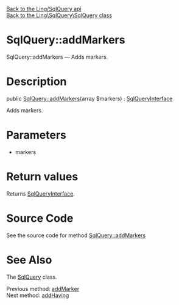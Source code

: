 [Back to the Ling/SqlQuery api](https://github.com/lingtalfi/SqlQuery/blob/master/doc/api/Ling/SqlQuery.md)<br>
[Back to the Ling\SqlQuery\SqlQuery class](https://github.com/lingtalfi/SqlQuery/blob/master/doc/api/Ling/SqlQuery/SqlQuery.md)


SqlQuery::addMarkers
================



SqlQuery::addMarkers — Adds markers.




Description
================


public [SqlQuery::addMarkers](https://github.com/lingtalfi/SqlQuery/blob/master/doc/api/Ling/SqlQuery/SqlQuery/addMarkers.md)(array $markers) : [SqlQueryInterface](https://github.com/lingtalfi/SqlQuery/blob/master/doc/api/Ling/SqlQuery/SqlQueryInterface.md)




Adds markers.




Parameters
================


- markers

    


Return values
================

Returns [SqlQueryInterface](https://github.com/lingtalfi/SqlQuery/blob/master/doc/api/Ling/SqlQuery/SqlQueryInterface.md).








Source Code
===========
See the source code for method [SqlQuery::addMarkers](https://github.com/lingtalfi/SqlQuery/blob/master/SqlQuery.php#L305-L311)


See Also
================

The [SqlQuery](https://github.com/lingtalfi/SqlQuery/blob/master/doc/api/Ling/SqlQuery/SqlQuery.md) class.

Previous method: [addMarker](https://github.com/lingtalfi/SqlQuery/blob/master/doc/api/Ling/SqlQuery/SqlQuery/addMarker.md)<br>Next method: [addHaving](https://github.com/lingtalfi/SqlQuery/blob/master/doc/api/Ling/SqlQuery/SqlQuery/addHaving.md)<br>

